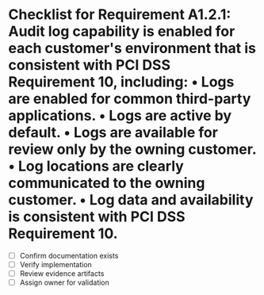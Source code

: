 # Checklist for Requirement A1.2.1: Audit log capability is enabled for each customer's environment that is consistent with PCI DSS Requirement 10, including: • Logs are enabled for common third-party applications. • Logs are active by default. • Logs are available for review only by the owning customer. • Log locations are clearly communicated to the owning customer. • Log data and availability is consistent with PCI DSS Requirement 10.

- [ ] Confirm documentation exists
- [ ] Verify implementation
- [ ] Review evidence artifacts
- [ ] Assign owner for validation

